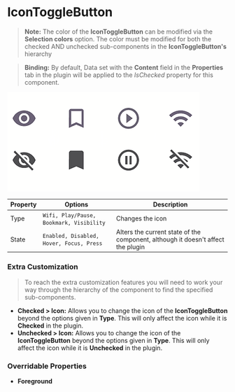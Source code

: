 # IconToggleButton

> **Note:** The color of the **IconToggleButton** can be modified via the **Selection colors** option. The color must be modified for both the checked AND unchecked sub-components in the **IconToggleButton's** hierarchy

> **Binding:** By default, Data set with the **Content** field in the **Properties** tab in the plugin will be applied to the *IsChecked* property for this component.

<img src=".\images\icontogglebutton.png" alt="icontogglebutton"/>

| Property | Options                                  | Description                                                  |
| -------- | ---------------------------------------- | ------------------------------------------------------------ |
| Type     | `Wifi, Play/Pause, Bookmark, Visibility` | Changes the icon                                             |
| State    | `Enabled, Disabled, Hover, Focus, Press` | Alters the current state of the component, although it doesn't affect the plugin |

### Extra Customization

> To reach the extra customization features you will need to work your way through the hierarchy of the component to find the specified sub-components.  

- **Checked > Icon:** Allows you to change the icon  of the **IconToggleButton** beyond the options given in **Type**. This will only affect the icon while it is **Checked** in the plugin.
- **Unchecked > Icon:** Allows you to change the icon  of the **IconToggleButton** beyond the options given in **Type**. This will only affect the icon while it is **Unchecked** in the plugin.


### Overridable Properties

- **Foreground** 